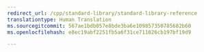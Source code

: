 ```yaml
---
redirect_url: /cpp/standard-library/standard-library-reference
translationtype: Human Translation
ms.sourcegitcommit: 567ae1bdb057e8bde3ba6e109857350785682b60
ms.openlocfilehash: e8ec19abf2251fb5a6f31ce711026cb197bf19d9

---
```



<!--HONumber=Jan17_HO1-->


